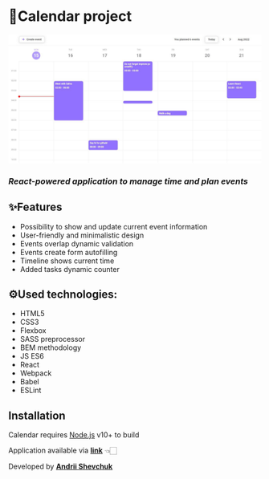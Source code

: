 # 📅Calendar project

  <img src="./images/layout_images/calendar-overlay.jpeg" width="1000">

### _React-powered application to manage time and plan events_

## ✨Features

- Possibility to show and update current event information
- User-friendly and minimalistic design
- Events overlap dynamic validation
- Events create form autofilling
- Timeline shows current time
- Added tasks dynamic counter

## ⚙️Used technologies:

- HTML5
- CSS3
- Flexbox
- SASS preprocessor
- BEM methodology
- JS ES6
- React 
- Webpack
- Babel
- ESLint


## Installation

Calendar requires [Node.js](https://nodejs.org/) v10+ to build

Application available via **[link](https://master--rococo-smakager-b948fc.netlify.app/)** 👈🏻

Developed by **[Andrii Shevchuk](https://github.com/Andrii618/)** 

